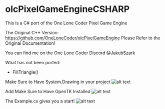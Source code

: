 # olcPixelGameEngineCSHARP
This is a C# port of the One Lone Coder Pixel Game Engine

The Original C++ Version: 
https://github.com/OneLoneCoder/olcPixelGameEngine
Please Refer to the Original Documentation!

You can find me on the One Lone Coder Discord
@JakubSzark

What has not been ported:
- FillTriangle()

Make Sure to Have System.Drawing in your project
![alt text](https://i.imgur.com/Q0NdfHd.gif)

Add Make Sure to Have OpenTK Installed
![alt text](https://i.imgur.com/AALeSw9.gif)

The Example.cs gives you a start!
![alt text](https://i.imgur.com/JTVguNg.gif)
